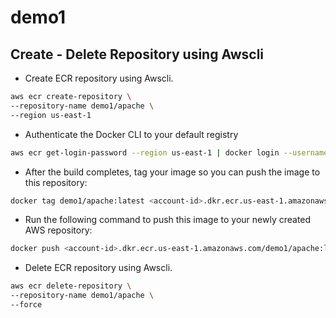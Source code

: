 # demo1

## Create - Delete Repository using Awscli
- Create ECR repository using Awscli.
```bash
aws ecr create-repository \
--repository-name demo1/apache \
--region us-east-1
```
- Authenticate the Docker CLI to your default registry
```bash
aws ecr get-login-password --region us-east-1 | docker login --username AWS --password-stdin <account-id>.dkr.ecr.us-east-1.amazonaws.com
```
- After the build completes, tag your image so you can push the image to this repository:
```bash
docker tag demo1/apache:latest <account-id>.dkr.ecr.us-east-1.amazonaws.com/demo1/apache:latest
```
- Run the following command to push this image to your newly created AWS repository:
```bash
docker push <account-id>.dkr.ecr.us-east-1.amazonaws.com/demo1/apache:latest
```

- Delete ECR repository using Awscli.
```bash
aws ecr delete-repository \
--repository-name demo1/apache \
--force
```